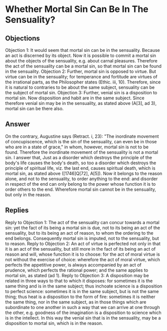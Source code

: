 # Whether Mortal Sin Can Be In The Sensuality?
## Objections
Objection 1: It would seem that mortal sin can be in the sensuality. Because an act is discerned by its object. Now it is possible to commit a mortal sin about the objects of the sensuality, e.g. about carnal pleasures. Therefore the act of the sensuality can be a mortal sin, so that mortal sin can be found in the sensuality.
Objection 2: Further, mortal sin is opposed to virtue. But virtue can be in the sensuality; for temperance and fortitude are virtues of the irrational parts, as the Philosopher states (Ethic. iii, 10). Therefore, since it is natural to contraries to be about the same subject, sensuality can be the subject of mortal sin.
Objection 3: Further, venial sin is a disposition to mortal sin. Now disposition and habit are in the same subject. Since therefore venial sin may be in the sensuality, as stated above (A[3], ad 3), mortal sin can be there also.
## Answer
On the contrary, Augustine says (Retract. i, 23): "The inordinate movement of concupiscence, which is the sin of the sensuality, can even be in those who are in a state of grace," in whom, however, mortal sin is not to be found. Therefore the inordinate movement of the sensuality is not a mortal sin.
I answer that, Just as a disorder which destroys the principle of the body's life causes the body's death, so too a disorder which destroys the principle of spiritual life, viz. the last end, causes spiritual death, which is mortal sin, as stated above ([1746]Q[72], A[5]). Now it belongs to the reason alone, and not to the sensuality, to order anything to the end: and disorder in respect of the end can only belong to the power whose function it is to order others to the end. Wherefore mortal sin cannot be in the sensuality, but only in the reason.
## Replies
Reply to Objection 1: The act of the sensuality can concur towards a mortal sin: yet the fact of its being a mortal sin is due, not to its being an act of the sensuality, but to its being an act of reason, to whom the ordering to the end belongs. Consequently mortal sin is imputed, not to the sensuality, but to reason.
Reply to Objection 2: An act of virtue is perfected not only in that it is an act of the sensuality, but still more in the fact of its being an act of reason and will, whose function it is to choose: for the act of moral virtue is not without the exercise of choice: wherefore the act of moral virtue, which perfects the appetitive power, is always accompanied by an act of prudence, which perfects the rational power; and the same applies to mortal sin, as stated (ad 1).
Reply to Objection 3: A disposition may be related in three ways to that to which it disposes: for sometimes it is the same thing and is in the same subject; thus inchoate science is a disposition to perfect science: sometimes it is in the same subject, but is not the same thing; thus heat is a disposition to the form of fire: sometimes it is neither the same thing, nor in the same subject, as in those things which are subordinate to one another in such a way that we can arrive at one through the other, e.g. goodness of the imagination is a disposition to science which is in the intellect. In this way the venial sin that is in the sensuality, may be a disposition to mortal sin, which is in the reason.